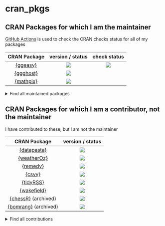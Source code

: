 
# cran_pkgs

<!-- badges: start -->
<!-- badges: end -->

## CRAN Packages for which I am the maintainer

[GitHub Actions](https://github.com/jonocarroll/cran_pkgs/actions) is used to check the CRAN checks status for all of my packages

| CRAN Package | version / status | check status |
| :----------: | :--------------: | :----------: |
| [{ggeasy}](https://cran.r-project.org/package=ggeasy) | ![](https://www.r-pkg.org/badges/version/ggeasy) | ![](https://github.com/jonocarroll/cran_pkgs/actions/workflows/check_ggeasy.yaml/badge.svg) |
| [{ggghost}](https://cran.r-project.org/package=ggghost) | ![](https://www.r-pkg.org/badges/version/ggghost) | | ![](https://github.com/jonocarroll/cran_pkgs/actions/workflows/check_ggghost.yaml/badge.svg) |
| [{mathpix}](https://cran.r-project.org/package=mathpix) | ![](https://www.r-pkg.org/badges/version/mathpix) | | ![](https://github.com/jonocarroll/cran_pkgs/actions/workflows/check_mathpix.yaml/badge.svg) |

<details>
  <summary>Find all maintained packages</summary>
  
```
library(cranly)
cran_db <- clean_CRAN_db()
package_network <- build_network(cran_db)

package_network$nodes |> 
   dplyr::filter(grepl("rpkg@jcarroll.com.au", email)) |> 
   dplyr::select(package, version, doi)
```
</details>

## CRAN Packages for which I am a contributor, not the maintainer

I have contributed to these, but I am not the maintainer

| CRAN Package | version / status | 
| :----------: | :--------------: | 
| [{datapasta}](https://cran.r-project.org/package=datapasta) | ![](https://www.r-pkg.org/badges/version/datapasta) |
| [{weatherOz}](https://cran.r-project.org/package=weatherOz) | ![](https://www.r-pkg.org/badges/version/weatherOz) |
| [{remedy}](https://cran.r-project.org/package=remedy) | ![](https://www.r-pkg.org/badges/version/remedy) |
| [{csvy}](https://cran.r-project.org/package=csvy) | ![](https://www.r-pkg.org/badges/version/csvy) |
| [{tidyRSS}](https://cran.r-project.org/package=tidyRSS) | ![](https://www.r-pkg.org/badges/version/tidyRSS) |
| [{wakefield}](https://cran.r-project.org/package=wakefield) | ![](https://www.r-pkg.org/badges/version/wakefield) |
| [{chessR}](https://cran.r-project.org/package=chessR) (archived) | ![](https://www.r-pkg.org/badges/version/chessR) |
| [{bomrang}](https://cran.r-project.org/package=bomrang) (archived) | ![](https://www.r-pkg.org/badges/version/bomrang) |

<details>
  <summary>Find all contributions</summary>
  
```
library(cranly)
cran_db <- clean_CRAN_db()
package_network <- build_network(cran_db)

# requires manual inspection for false positives
package_network$nodes |> 
    dplyr::filter(grepl("carroll", `authors@r`, ignore.case = TRUE)) |> 
    dplyr::select(package, `authors@r`)
```
</details>
